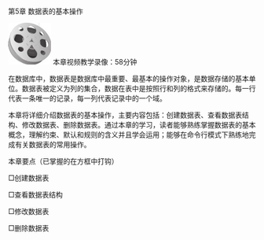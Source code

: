 ### 
  第5章 数据表的基本操作


<img class="my_markdown" class="h-pic" src="../images/Figure-0103-131.jpg" style="width:87px;  height: 85px; "/> 本章视频教学录像：58分钟

在数据库中，数据表是数据库中最重要、最基本的操作对象，是数据存储的基本单位。数据表被定义为列的集合，数据在表中是按照行和列的格式来存储的。每一行代表一条唯一的记录，每一列代表记录中的一个域。

本章将详细介绍数据表的基本操作，主要内容包括：创建数据表、查看数据表结构、修改数据表、删除数据表。通过本章的学习，读者能够熟练掌握数据表的基本概念，理解约束、默认和规则的含义并且学会运用；能够在命令行模式下熟练地完成有关数据表的常用操作。

本章要点（已掌握的在方框中打钩）

□创建数据表

□查看数据表结构

□修改数据表

□删除数据表


